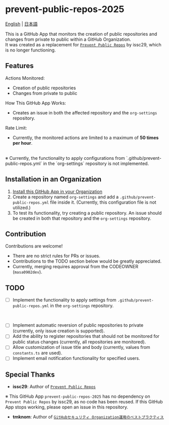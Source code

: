 # prevent-public-repos-2025

[English](README.md) | [日本語](README.ja.md)

This is a GitHub App that monitors the creation of public repositories and changes from private to public within a GitHub Organization.  
It was created as a replacement for [`Prevent Public Repos`](https://github.com/issc29/probot-prevent-public-repos) by issc29, which is no longer functioning.

## Features

Actions Monitored:

- Creation of public repositories
- Changes from private to public

How This GitHub App Works:

- Creates an issue in both the affected repository and the `org-settings` repository.

Rate Limit:

- Currently, the monitored actions are limited to a maximum of **50 times per hour**.

<br />
※ Currently, the functionality to apply configurations from `.github/prevent-public-repos.yml` in the `org-settings` repository is not implemented.

## Installation in an Organization

1. [Install this GitHub App in your Organization](https://github.com/apps/prevent-public-repos-2025)
2. Create a repository named `org-settings` and add a `.github/prevent-public-repos.yml` file inside it. (Currently, this configuration file is not utilized.)
3. To test its functionality, try creating a public repository. An issue should be created in both that repository and the `org-settings` repository.

## Contribution

Contributions are welcome!

- There are no strict rules for PRs or issues.
- Contributions to the TODO section below would be greatly appreciated.
- Currently, merging requires approval from the CODEOWNER (`masa0902dev`).

## TODO

- [ ] Implement the functionality to apply settings from `.github/prevent-public-repos.yml` in the `org-settings` repository.

<br />

- [ ] Implement automatic reversion of public repositories to private (currently, only issue creation is supported).
- [ ] Add the ability to register repositories that should not be monitored for public status changes (currently, all repositories are monitored).
- [ ] Allow customization of issue title and body (currently, values from `constants.ts` are used).
- [ ] Implement email notification functionality for specified users.

## Special Thanks

- **issc29**: Author of [`Prevent Public Repos`](https://github.com/issc29/probot-prevent-public-repos)

※ This GitHub App `prevent-public-repos-2025` has no dependency on `Prevent Public Repos` by issc29, as no code has been reused. If this GitHub App stops working, please open an issue in this repository.

- **tmknom**: Author of [`GitHubセキュリティ Organization運用のベストプラクティス`](https://zenn.dev/tmknom/books/github-organization-security)
